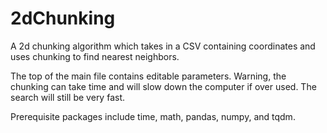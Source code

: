 # 2dChunking
A 2d chunking algorithm which takes in a CSV containing coordinates and uses chunking to find nearest neighbors.

The top of the main file contains editable parameters.
Warning, the chunking can take time and will slow down the computer if over used. The search will still be very fast.

Prerequisite packages include time, math, pandas, numpy, and tqdm.
